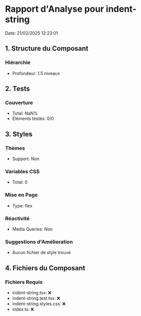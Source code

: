 # Rapport d'Analyse pour indent-string

Date: 21/02/2025 12:23:01

## 1. Structure du Composant

### Hiérarchie

- Profondeur: 1.5 niveaux

## 2. Tests

### Couverture

- Total: NaN%
- Éléments testés: 0/0

## 3. Styles

### Thèmes

- Support: Non

### Variables CSS

- Total: 0

### Mise en Page

- Type: flex

### Réactivité

- Media Queries: Non

### Suggestions d'Amélioration

- Aucun fichier de style trouvé

## 4. Fichiers du Composant

### Fichiers Requis

- indent-string.tsx: ❌
- indent-string.test.tsx: ❌
- indent-string.styles.css: ❌
- index.ts: ❌
